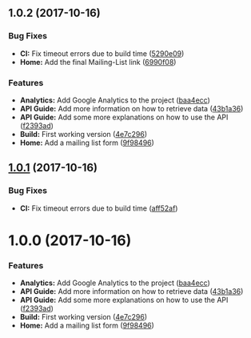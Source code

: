 <a name="1.0.2"></a>
## 1.0.2 (2017-10-16)


### Bug Fixes

* **CI:** Fix timeout errors due to build time ([5290e09](https://github.com/sencrop/sencrop-developer-platform/commit/5290e09))
* **Home:** Add the final Mailing-List link ([6990f08](https://github.com/sencrop/sencrop-developer-platform/commit/6990f08))


### Features

* **Analytics:** Add Google Analytics to the project ([baa4ecc](https://github.com/sencrop/sencrop-developer-platform/commit/baa4ecc))
* **API Guide:** Add more information on how to retrieve data ([43b1a36](https://github.com/sencrop/sencrop-developer-platform/commit/43b1a36))
* **API Guide:** Add some more explanations on how to use the API ([f2393ad](https://github.com/sencrop/sencrop-developer-platform/commit/f2393ad))
* **Build:** First working version ([4e7c296](https://github.com/sencrop/sencrop-developer-platform/commit/4e7c296))
* **Home:** Add a mailing list form ([9f98496](https://github.com/sencrop/sencrop-developer-platform/commit/9f98496))



<a name="1.0.1"></a>
## [1.0.1](https://github.com/sencrop/sencrop-developer-platform/compare/v1.0.0...v1.0.1) (2017-10-16)


### Bug Fixes

* **CI:** Fix timeout errors due to build time ([aff52af](https://github.com/sencrop/sencrop-developer-platform/commit/aff52af))



<a name="0.0.0"></a>
# 1.0.0 (2017-10-16)


### Features

* **Analytics:** Add Google Analytics to the project ([baa4ecc](https://github.com/sencrop/sencrop-developer-platform/commit/baa4ecc))
* **API Guide:** Add more information on how to retrieve data ([43b1a36](https://github.com/sencrop/sencrop-developer-platform/commit/43b1a36))
* **API Guide:** Add some more explanations on how to use the API ([f2393ad](https://github.com/sencrop/sencrop-developer-platform/commit/f2393ad))
* **Build:** First working version ([4e7c296](https://github.com/sencrop/sencrop-developer-platform/commit/4e7c296))
* **Home:** Add a mailing list form ([9f98496](https://github.com/sencrop/sencrop-developer-platform/commit/9f98496))



